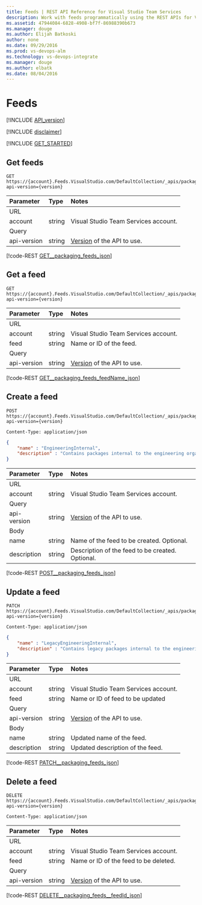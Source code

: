 ```yaml
---
title: Feeds | REST API Reference for Visual Studio Team Services 
description: Work with feeds programmatically using the REST APIs for Visual Studio Team Services .
ms.assetid: 47944084-6828-4908-bf7f-86988390b673
ms.manager: douge
ms.author: Elijah Batkoski
author: none
ms.date: 09/29/2016
ms.prod: vs-devops-alm
ms.technology: vs-devops-integrate
ms.manager: douge
ms.author: elbatk
ms.date: 08/04/2016
---
```


# Feeds
[!INCLUDE [API_version](../_data/version2-preview1.md)]

[!INCLUDE [disclaimer](../_data/disclaimer.md)]

[!INCLUDE [GET_STARTED](../_data/get-started.md)]

## Get feeds
<a name="getfeeds" />

```no-highlight
GET https://{account}.Feeds.VisualStudio.com/DefaultCollection/_apis/packaging/feeds?api-version={version}
```

| Parameter | Type    | Notes
|:----------|:--------|:-------------------------------------------------------------------------------------------------------------
| URL
| account   | string  | Visual Studio Team Services account.
| Query
| api-version | string | [Version](../../get-started/rest/basics.md#versions) of the API to use.

[!code-REST [GET__packaging_feeds_json](./_data/feeds/GET__packaging_feeds.json)]

## Get a feed

```no-highlight
GET https://{account}.Feeds.VisualStudio.com/DefaultCollection/_apis/packaging/feeds/{feed}?api-version={version}
```

| Parameter | Type    | Notes
|:----------|:--------|:-------------------------------------------------------------------------------------------------------------
| URL
| account   | string  | Visual Studio Team Services account.
| feed        | string | Name or ID of the feed.
| Query
| api-version | string | [Version](../../get-started/rest/basics.md#versions) of the API to use.

[!code-REST [GET__packaging_feeds_feedName_json](./_data/feeds/GET__packaging_feeds__feedName_.json)]


## Create a feed
<a name="createafeed" />

```no-highlight
POST https://{account}.Feeds.VisualStudio.com/DefaultCollection/_apis/packaging/feeds?api-version={version}
```
```http
Content-Type: application/json
```
```json
{
    "name" : "EngineeringInternal",
    "description" : "Contains packages internal to the engineering organization"  
}
```

| Parameter   | Type   | Notes
|:------------|:-------|:-------------------------------------------------------------------------------------------------------------
| URL
| account     | string | Visual Studio Team Services account.
| Query
| api-version | string | [Version](../../get-started/rest/basics.md#versions) of the API to use.
| Body
| name        | string | Name of the feed to be created. Optional.
| description | string | Description of the feed to be created. Optional.

[!code-REST [POST__packaging_feeds_json](./_data/feeds/POST__packaging_feeds_api-version-2.0-preview.json)]

## Update a feed

```no-highlight
PATCH https://{account}.Feeds.VisualStudio.com/DefaultCollection/_apis/packaging/feeds/{feed}?api-version={version}
```
```http
Content-Type: application/json
```
```json
{
    "name" : "LegacyEngineeringInternal",
    "description" : "Contains legacy packages internal to the engineering organization"  
}
```

| Parameter   | Type   | Notes
|:------------|:-------|:-------------------------------------------------------------------------------------------------------------
| URL
| account     | string | Visual Studio Team Services account.
| feed        | string | Name or ID of feed to be updated
| Query
| api-version | string | [Version](../../get-started/rest/basics.md#versions) of the API to use.
| Body
| name        | string | Updated name of the feed.
| description | string | Updated description of the feed.

[!code-REST [PATCH__packaging_feeds_json](./_data/feeds/PATCH__packaging_feeds__feedId__api-version-2.0-preview.json)]

## Delete a feed

```no-highlight
DELETE https://{account}.Feeds.VisualStudio.com/DefaultCollection/_apis/packaging/feeds/{feed}?api-version={version}
```
```http
Content-Type: application/json
```

| Parameter   | Type   | Notes
|:------------|:-------|:-------------------------------------------------------------------------------------------------------------
| URL
| account     | string | Visual Studio Team Services account.
| feed        | string | Name or ID of the feed to be deleted.
| Query
| api-version | string | [Version](../../get-started/rest/basics.md#versions) of the API to use.

[!code-REST [DELETE__packaging_feeds__feedId_json](./_data/feeds/DELETE__packaging_feeds__feedId__api-version-2.0-preview.json)]
